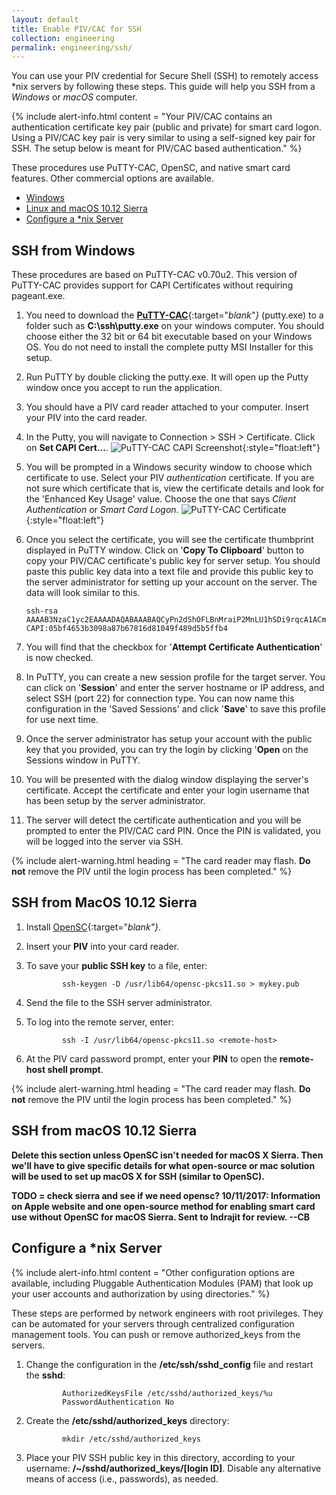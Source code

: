 ```yaml
---
layout: default
title: Enable PIV/CAC for SSH
collection: engineering
permalink: engineering/ssh/
---
```


You can use your PIV credential for Secure Shell (SSH) to remotely access *nix servers by following these steps. This guide will help you SSH from a _Windows_ or _macOS_ computer.   

{% include alert-info.html content = "Your PIV/CAC contains an authentication certificate key pair (public and private) for smart card logon. Using a PIV/CAC key pair is very similar to using a self-signed key pair for SSH. The setup below is meant for PIV/CAC based authentication." %}

These procedures use PuTTY-CAC, OpenSC, and native smart card features. Other commercial options are available.    

- [Windows](#ssh-from-windows) 
- [Linux and macOS 10.12 Sierra](#ssh-from-linux-and-macos-10.12-sierra)
- [Configure a *nix Server](#configure-a-*nix-server)

## SSH from Windows

These procedures are based on PuTTY-CAC v0.70u2. This version of PuTTY-CAC provides support for CAPI Certificates without requiring pageant.exe.

1. You need to download the [**PuTTY-CAC**](https://www.github.com/NoMoreFood/putty-cac/releases){:target="_blank"}_ (putty.exe) to a folder such as **C:\ssh\putty.exe** on your windows computer. You should choose either the 32 bit or 64 bit executable based on your Windows OS. You do not need to install the complete putty MSI Installer for this setup.
1. Run PuTTY by double clicking the putty.exe. It will open up the Putty window once you accept to run the application.
1. You should have a PIV card reader attached to your computer. Insert your PIV into the card reader.
1. In the Putty, you will navigate to Connection > SSH > Certificate. Click on **Set CAPI Cert...**.
![PuTTY-CAC CAPI Screenshot]({{site.baseurl}}/img/ssh-putty-cac-1.png){:style="float:left"}
1. You will be prompted in a Windows security window to choose which certificate to use. Select your PIV _authentication_ certificate.  If you are not sure which certificate that is, view the certificate details and look for the 'Enhanced Key Usage' value. Choose the one that says _Client Authentication_ or _Smart Card Logon_.
![PuTTY-CAC Certificate]({{site.baseurl}}/img/ssh-putty-cac-2.png){:style="float:left"}
1. Once you select the certificate, you will see the certificate thumbprint displayed in PuTTY window. Click on '**Copy To Clipboard**' button to copy your PIV/CAC certificate's public key for server setup. You should paste this public key data into a text file and provide this public key to the server administrator for setting up your account on the server. The data will look similar to this.

    ```
    ssh-rsa AAAAB3NzaC1yc2EAAAADAQABAAABAQCyPn2dShOFLBnMraiP2MnLU1hSDi9rqcA1ACmU8nvg/mgPW1lIsj0zELzn8CiioQ+Mx7LGM2yCIK+fpVPYJnFKj5jTxe5Gzz7q5u946w/8Ge+J8hghzxooB5WsUF2vF92iyvy16XmNVYFSEKTOrkIM4PAvhIKcNUcogBB+M+W1rFpsGXZYGrA1xAU3kbw0mbVSdAYq4cZlX0JobQpxypELH5WojKTJaK7EyAY2hOHCAMuJIlvhIXtAY1eG/NabyPiAcv+yxsBWq2xwA96a1iivsBxO8VWEb8YBzwt6NIDALyCF+Fg546BzOLnDgPW7jHEdOttUfEjLwa17nAteQk9t CAPI:05bf4653b3098a87b67816d81049f489d5b5ffb4
    ```    

1. You will find that the checkbox for '**Attempt Certificate Authentication**' is now checked.
1. In PuTTY, you can create a new session profile for the target server. You can click on '**Session**' and enter the server hostname or IP address, and select SSH (port 22) for connection type. You can now name this configuration in the 'Saved Sessions' and click '**Save**' to save this profile for use next time.
1. Once the server administrator has setup your account with the public key that you provided, you can try the login by clicking '**Open** on the Sessions window in PuTTY.
1. You will be presented with the dialog window displaying the server's certificate. Accept the certificate and enter your login username that has been setup by the server administrator.
1. The server will detect the certificate authentication and you will be prompted to enter the PIV/CAC card PIN. Once the PIN is validated, you will be logged into the server via SSH.

{% include alert-warning.html heading = "The card reader may flash. **Do not** remove the PIV until the login process has been completed." %}

## SSH from MacOS 10.12 Sierra 

1. Install [OpenSC](https://www.github.com/OpenSC/OpenSC/wiki/Download-latest-OpenSC-stable-release){:target="_blank"}_.
1. Insert your **PIV** into your card reader.
1. To save your **public SSH key** to a file, enter:

    ```
			ssh-keygen -D /usr/lib64/opensc-pkcs11.so > mykey.pub
    ```  

1. Send the file to the SSH server administrator.
1. To log into the remote server, enter:

    ```
			ssh -I /usr/lib64/opensc-pkcs11.so <remote-host>
    ```    

3. At the PIV card password prompt, enter your **PIN** to open the **remote-host shell prompt**.

{% include alert-warning.html heading = "The card reader may flash. **Do not** remove the PIV until the login process has been completed." %} 



## SSH from macOS 10.12 Sierra 

**Delete this section unless OpenSC isn't needed for macOS X Sierra. Then we'll have to give specific details for what open-source or mac solution will be used to set up macOS X for SSH (similar to OpenSC).**

**TODO = check sierra and see if we need opensc? 10/11/2017: Information on Apple website and one open-source method for enabling smart card use without OpenSC for macOS Sierra. Sent to Indrajit for review. --CB**



## Configure a *nix Server

<!--Read procedures for accessing remote server and they say you need to have an SSH daemon installed on the remote server. Not in our procedures. Is this needed?-->

{% include alert-info.html content = "Other configuration options are available, including Pluggable Authentication Modules (PAM) that look up your user accounts and authorization by using directories." %}

<!--Since these procedures are for network engineers, we don't need to say this?-->These steps are performed by network engineers with root privileges. They can be automated for your servers through centralized configuration management tools. You can push or remove authorized_keys from the servers. 

1. Change the configuration in the **/etc/ssh/sshd_config** file and restart the **sshd**:

    ```
			AuthorizedKeysFile /etc/sshd/authorized_keys/%u  
			PasswordAuthentication No
    ```

1. Create the **/etc/sshd/authorized_keys** directory:

    ```
			mkdir /etc/sshd/authorized_keys
    ```

1. Place your PIV SSH public key in this directory, according to your username: **/~/sshd/authorized_keys/[login ID]**. Disable any alternative means of access (i.e., passwords), as needed.
   
